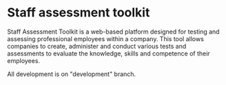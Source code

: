 # Staff assessment toolkit
Staff Assessment Toolkit is a web-based platform designed for testing and assessing professional employees within a company. This tool allows companies to create, administer and conduct various tests and assessments to evaluate the knowledge, skills and competence of their employees.

All development is on "development" branch. 
